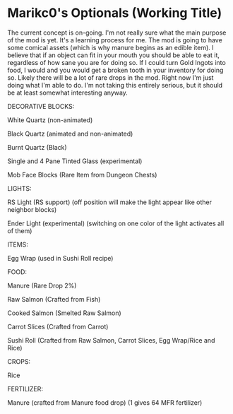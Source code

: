 Marikc0's Optionals (Working Title)
===========

The current concept is on-going. I'm not really sure what the main purpose of the mod is yet. It's a learning process for me. The mod is going to have some comical assets (which is why manure begins as an edible item). I believe that if an object can fit in your mouth you should be able to eat it, regardless of how sane you are for doing so. If I could turn Gold Ingots into food, I would and you would get a broken tooth in your inventory for doing so. Likely there will be a lot of rare drops in the mod. Right now I'm just doing what I'm able to do. I'm not taking this entirely serious, but it should be at least somewhat interesting anyway.



DECORATIVE BLOCKS:

White Quartz (non-animated)

Black Quartz (animated and non-animated)

Burnt Quartz (Black)

Single and 4 Pane Tinted Glass (experimental)

Mob Face Blocks (Rare Item from Dungeon Chests)


LIGHTS:

RS Light (RS support) (off position will make the light appear like other neighbor blocks)

Ender Light (experimental) (switching on one color of the light activates all of them)


ITEMS:

Egg Wrap (used in Sushi Roll recipe)


FOOD:

Manure (Rare Drop 2%)

Raw Salmon (Crafted from Fish)

Cooked Salmon (Smelted Raw Salmon)

Carrot Slices (Crafted from Carrot)

Sushi Roll (Crafted from Raw Salmon, Carrot Slices, Egg Wrap/Rice and Rice)


CROPS:

Rice


FERTILIZER:

Manure (crafted from Manure food drop) (1 gives 64 MFR fertilizer)
